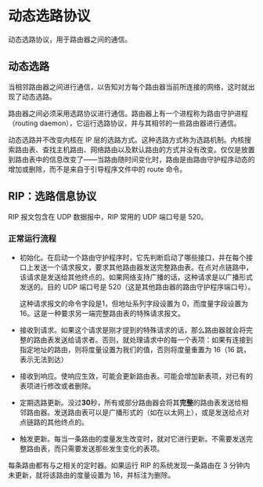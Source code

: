 # 动态选路协议

动态选路协议，用于路由器之间的通信。

## 动态选路

当相邻路由器之间进行通信，以告知对方每个路由器当前所连接的网络，这时就出现了动态选路。

路由器之间必须采用选路协议进行通信。路由器上有一个进程称为路由守护进程（routing daemon），它运行选路协议，并与其相邻的一些路由器进行通信。

动态选路并不改变内核在 IP 层的选路方式。这种选路方式称为选路机制。内核搜索路由表、查找主机路由、网络路由以及默认路由的方式并没有改变。仅仅是放置到路由表中的信息改变了——当路由随时间变化时，路由是由路由守护程序动态的增加或删除，而不是来自于引导程序文件中的 route 命令。

## RIP：选路信息协议

RIP 报文包含在 UDP 数据报中，RIP 常用的 UDP 端口号是 520。

### 正常运行流程

* 初始化。在启动一个路由守护程序时，它先判断启动了哪些接口，并在每个接口上发送一个请求报文，要求其他路由器发送完整路由表。在点对点链路中，该请求是发送给其他终点的。如果网络支持广播的话，这种请求是以广播形式发送的。目的 UDP 端口号是 520（这是其他路由器的路由守护程序端口号）。

  这种请求报文的命令字段是1，但地址系列字段设置为 0，而度量字段设置为 16。这是一种要求另一端完整路由表的特殊请求报文。

* 接收到请求。如果这个请求是刚才提到的特殊请求的话，那么路由器就会将完整的路由表发送给请求者。否则，就处理请求中的每一个表项：如果有连接到指定地址的路由，则将度量设置为我们的值，否则将度量重置为 16（16 跳，表示无法到达）

* 接收到响应。使响应生效，可能会更新路由表。可能会增加新表项，对已有的表项进行修改或者删除。

* 定期选路更新。没过**30**秒，所有或部分路由器会将其**完整**的路由表发送给相邻路由器。发送路由表可以是广播形式的（如在以太网上），或是发送给点对点链路的其他终点的。

* 触发更新。每当一条路由的度量发生改变时，就对它进行更新。不需要发送完整路由表，而只需要发送那些发生变化的表项。

每条路由都有与之相关的定时器。如果运行 RIP 的系统发现一条路由在 3 分钟内未更新，就将该路由的度量设置为 16，并标注为删除。

